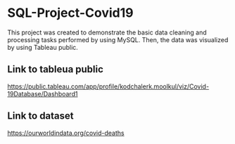 # SQL-Project-Covid19
This project was created to demonstrate the basic data cleaning and processing tasks performed by using MySQL.
Then, the data was visualized by using Tableau public.

## Link to tableua public
https://public.tableau.com/app/profile/kodchalerk.moolkul/viz/Covid-19Database/Dashboard1

## Link to dataset
https://ourworldindata.org/covid-deaths
